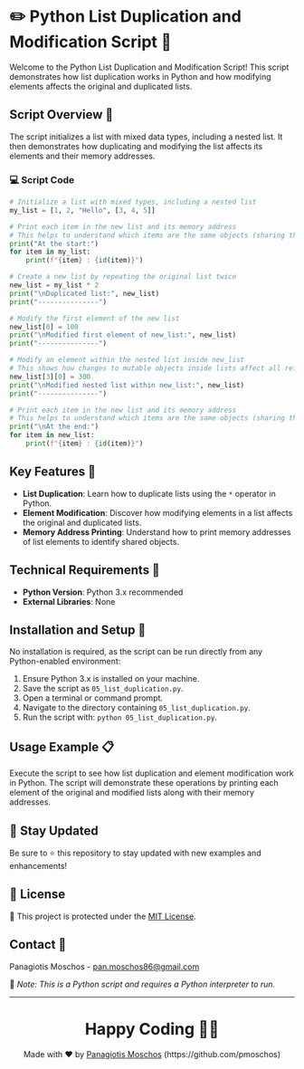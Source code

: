# ✏️ Python List Duplication and Modification Script 📝

Welcome to the Python List Duplication and Modification Script! This script demonstrates how list duplication works in Python and how modifying elements affects the original and duplicated lists.

## Script Overview 📘

The script initializes a list with mixed data types, including a nested list. It then demonstrates how duplicating and modifying the list affects its elements and their memory addresses.

### :computer: Script Code

```python
# Initialize a list with mixed types, including a nested list
my_list = [1, 2, "Hello", [3, 4, 5]]

# Print each item in the new list and its memory address
# This helps to understand which items are the same objects (sharing the same memory address)
print("At the start:")
for item in my_list:
    print(f"{item} : {id(item)}")

# Create a new list by repeating the original list twice
new_list = my_list * 2
print("\nDuplicated list:", new_list)
print("---------------")

# Modify the first element of the new list
new_list[0] = 100
print("\nModified first element of new_list:", new_list)
print("---------------")

# Modify an element within the nested list inside new_list
# This shows how changes to mutable objects inside lists affect all references
new_list[3][0] = 300
print("\nModified nested list within new_list:", new_list)
print("---------------")

# Print each item in the new list and its memory address
# This helps to understand which items are the same objects (sharing the same memory address)
print("\nAt the end:")
for item in new_list:
    print(f"{item} : {id(item)}")
```

## Key Features 🌟

- **List Duplication**: Learn how to duplicate lists using the `*` operator in Python.
- **Element Modification**: Discover how modifying elements in a list affects the original and duplicated lists.
- **Memory Address Printing**: Understand how to print memory addresses of list elements to identify shared objects.

## Technical Requirements 🔧

- **Python Version**: Python 3.x recommended
- **External Libraries**: None

## Installation and Setup 🚀

No installation is required, as the script can be run directly from any Python-enabled environment:

1. Ensure Python 3.x is installed on your machine.
2. Save the script as `05_list_duplication.py`.
3. Open a terminal or command prompt.
4. Navigate to the directory containing `05_list_duplication.py`.
5. Run the script with: `python 05_list_duplication.py`.

## Usage Example 📋

Execute the script to see how list duplication and element modification work in Python. The script will demonstrate these operations by printing each element of the original and modified lists along with their memory addresses.

## 📢 Stay Updated

Be sure to ⭐ this repository to stay updated with new examples and enhancements!

## 📄 License
🔐 This project is protected under the [MIT License](https://mit-license.org/).


## Contact 📧
Panagiotis Moschos - pan.moschos86@gmail.com

🔗 *Note: This is a Python script and requires a Python interpreter to run.*

---
<h1 align=center>Happy Coding 👨‍💻 </h1>

<p align="center">
  Made with ❤️ by 
  <a href="https://www.linkedin.com/in/panagiotis-moschos" target="_blank">
  Panagiotis Moschos</a> (https://github.com/pmoschos)
</p>